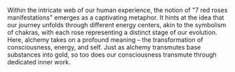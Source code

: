 Within the intricate web of our human experience, the notion of "7 red roses manifestations" emerges as a captivating metaphor. It hints at the idea that our journey unfolds through different energy centers, akin to the symbolism of chakras, with each rose representing a distinct stage of our evolution. Here, alchemy takes on a profound meaning – the transformation of consciousness, energy, and self. Just as alchemy transmutes base substances into gold, so too does our consciousness transmute through dedicated inner work.